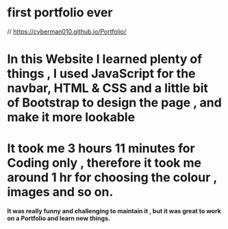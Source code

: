 # first portfolio ever
//  https://cyberman010.github.io/Portfolio/
# In this Website I learned plenty of things , I used JavaScript for the navbar, HTML & CSS and a little bit of Bootstrap to design the page , and make it more lookable 

# It took me 3 hours 11 minutes for Coding only , therefore it took me around 1 hr for choosing the colour , images and so on.

**It was really funny and challenging to maintain it , but it was great to work on a Portfolio and learn new things.**
